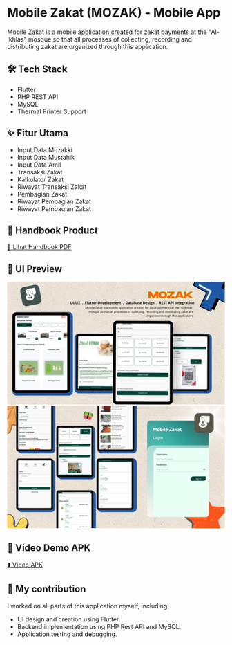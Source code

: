 # Mobile Zakat (MOZAK) - Mobile App

Mobile Zakat is a mobile application created for zakat payments at the "Al-Ikhlas" mosque so that all processes of collecting, recording and distributing zakat are organized through this application.

## 🛠 Tech Stack
- Flutter
- PHP REST API
- MySQL
- Thermal Printer Support

## ✨ Fitur Utama
- Input Data Muzakki
- Input Data Mustahik
- Input Data Amil
- Transaksi Zakat
- Kalkulator Zakat
- Riwayat Transaksi Zakat
- Pembagian Zakat
- Riwayat Pembagian Zakat
- Riwayat Pembagian Zakat

## 📄 Handbook Product
[📘 Lihat Handbook PDF](https://drive.google.com/file/d/1LgIkjyLTDwakfCyqHHlCLriLi2Fra2TB/view?usp=drive_link)

## 📱 UI Preview
![UI Screenshot](handbook/UI-Mockup1.png)
![UI Screenshot](handbook/UI-Mockup2.png)

## 🚀 Video Demo APK
[⬇️ Video APK](https://drive.google.com/file/d/1NYik2BBRv0YaW71To2xP-Tz6X8-7SVjc/view?usp=sharing)

## 👤 My contribution
I worked on all parts of this application myself, including:
- UI design and creation using Flutter.
- Backend implementation using PHP Rest API and MySQL.
- Application testing and debugging.
